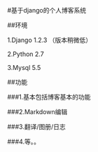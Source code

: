 
#基于django的个人博客系统

##环境

  1.Django 1.2.3 （版本稍微低）
  
  2.Python 2.7
  
  3.Mysql 5.5
  
  
##功能

###1.基本包括博客基本的功能

###2.Markdown编辑

###3.翻译/图册/日志

###4.等。。

